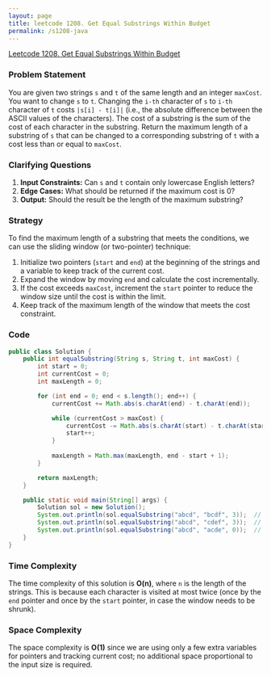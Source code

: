 ```yaml
---
layout: page
title: leetcode 1208. Get Equal Substrings Within Budget
permalink: /s1208-java
---
```

[Leetcode 1208. Get Equal Substrings Within Budget](https://algoadvance.github.io/algoadvance/l1208)
### Problem Statement
You are given two strings `s` and `t` of the same length and an integer `maxCost`. You want to change `s` to `t`. Changing the `i-th` character of `s` to `i-th` character of `t` costs `|s[i] - t[i]|` (i.e., the absolute difference between the ASCII values of the characters). The cost of a substring is the sum of the cost of each character in the substring. Return the maximum length of a substring of `s` that can be changed to a corresponding substring of `t` with a cost less than or equal to `maxCost`.

### Clarifying Questions
1. **Input Constraints:** Can `s` and `t` contain only lowercase English letters?
2. **Edge Cases:** What should be returned if the maximum cost is 0?
3. **Output:** Should the result be the length of the maximum substring?

### Strategy
To find the maximum length of a substring that meets the conditions, we can use the sliding window (or two-pointer) technique:
1. Initialize two pointers (`start` and `end`) at the beginning of the strings and a variable to keep track of the current cost.
2. Expand the window by moving `end` and calculate the cost incrementally.
3. If the cost exceeds `maxCost`, increment the `start` pointer to reduce the window size until the cost is within the limit.
4. Keep track of the maximum length of the window that meets the cost constraint.

### Code
```java
public class Solution {
    public int equalSubstring(String s, String t, int maxCost) {
        int start = 0;
        int currentCost = 0;
        int maxLength = 0;

        for (int end = 0; end < s.length(); end++) {
            currentCost += Math.abs(s.charAt(end) - t.charAt(end));

            while (currentCost > maxCost) {
                currentCost -= Math.abs(s.charAt(start) - t.charAt(start));
                start++;
            }
            
            maxLength = Math.max(maxLength, end - start + 1);
        }

        return maxLength;
    }

    public static void main(String[] args) {
        Solution sol = new Solution();
        System.out.println(sol.equalSubstring("abcd", "bcdf", 3));  // Output: 3
        System.out.println(sol.equalSubstring("abcd", "cdef", 3));  // Output: 1
        System.out.println(sol.equalSubstring("abcd", "acde", 0));  // Output: 1
    }
}
```

### Time Complexity
The time complexity of this solution is **O(n)**, where `n` is the length of the strings. This is because each character is visited at most twice (once by the `end` pointer and once by the `start` pointer, in case the window needs to be shrunk).

### Space Complexity
The space complexity is **O(1)** since we are using only a few extra variables for pointers and tracking current cost; no additional space proportional to the input size is required.